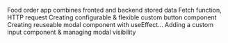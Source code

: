 Food order app combines fronted and backend stored data
Fetch function, HTTP request
Creating configurable & flexible custom button component
Creating reuseable modal component with useEffect...
Adding a custom input component & managing modal visibility
